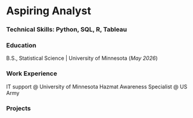 # Aspiring Analyst

### Technical Skills: Python, SQL, R, Tableau
### Education
 B.S., Statistical Science | University of Minnesota (_May 2026_)

### Work Experience
IT support @ University of Minnesota
Hazmat Awareness Specialist @ US Army

### Projects



